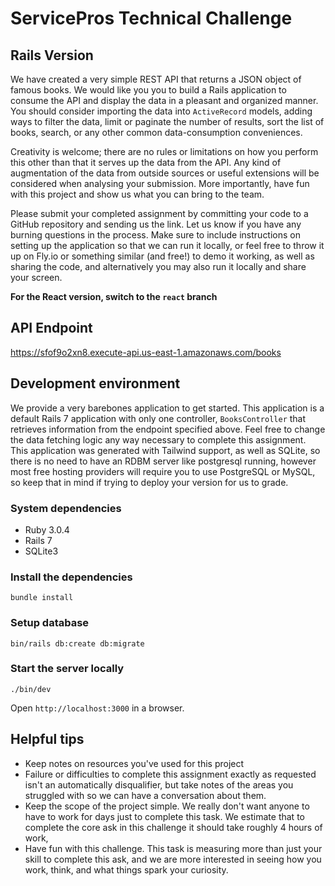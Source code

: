 # ServicePros Technical Challenge

## Rails Version

We have created a very simple REST API that returns a JSON object of famous books. We would like you you to build a Rails application to consume the API and display the data in a pleasant and organized manner. You should consider importing the data into `ActiveRecord` models, adding ways to filter the data, limit or paginate the number of results, sort the list of books, search, or any other common data-consumption conveniences.

Creativity is welcome; there are no rules or limitations on how you perform this other than that it serves up the data from the API. Any kind of augmentation of the data from outside sources or useful extensions will be considered when analysing your submission. More importantly, have fun with this project and show us what you can bring to the team.

Please submit your completed assignment by committing your code to a GitHub repository and sending us the link. Let us know if you have any burning questions in the process. Make sure to include instructions on setting up the application so that we can run it locally, or feel free to throw it up on Fly.io or something similar (and free!) to demo it working, as well as sharing the code, and alternatively you may also run it locally and share your screen.

**For the React version, switch to the `react` branch**

## API Endpoint
https://sfof9o2xn8.execute-api.us-east-1.amazonaws.com/books

## Development environment

We provide a very barebones application to get started. This application is a default Rails 7 application with only one controller, `BooksController` that retrieves information from the endpoint specified above. Feel free to change the data fetching logic any way necessary to complete this assignment. This application was generated with Tailwind support, as well as SQLite, so there is no need to have an RDBM server like postgresql running, however most free hosting providers will require you to use PostgreSQL or MySQL, so keep that in mind if trying to deploy your version for us to grade.

### System dependencies
- Ruby 3.0.4
- Rails 7
- SQLite3


### Install the dependencies

```shell
bundle install
```


### Setup database

```shell
bin/rails db:create db:migrate
```


### Start the server locally

```shell
./bin/dev
```

Open `http://localhost:3000` in a browser.

## Helpful tips

* Keep notes on resources you've used for this project
* Failure or difficulties to complete this assignment exactly as requested isn't an automatically disqualifier, but take notes of the areas you struggled with so we can have a conversation about them.
* Keep the scope of the project simple. We really don't want anyone to have to work for days just to complete this task. We estimate that to complete the core ask in this challenge it should take roughly 4 hours of work,
* Have fun with this challenge. This task is measuring more than just your skill to complete this ask, and we are more interested in seeing how you work, think, and what things spark your curiosity.
